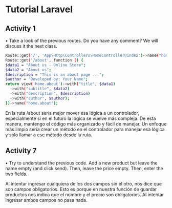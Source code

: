 # Tutorial Laravel 

## Activity 1
•	Take a look of the previous routes. Do you have any comment? We will discuss it the next class.

```bash
Route::get('/', 'App\Http\Controllers\HomeController@index')->name("home.index");
Route::get('/about', function () {
$data1 = "About us - Online Store";
$data2 = "About us";
$description = "This is an about page ...";
$author = "Developed by: Your Name";
return view('home.about')->with("title", $data1)
  ->with("subtitle", $data2)
  ->with("description", $description)
  ->with("author", $author);
})->name("home.about");

```

En la ruta /about sería mejor mover esa lógica a un controlador, especialmente si en el futuro la lógica se vuelve más compleja. De esta manera, mantengo el código más organizado y fácil de manejar. Un enfoque más limpio sería crear un método en el controlador para manejar esa lógica y solo llamar a ese método desde la ruta.

## Activity 7
•	Try to understand the previous code. Add a new product but leave the name empty (and click send). Then, leave the price empty. Then, enter the two fields.

Al intentar ingresar cualquiera de los dos campos sin el otro, nos dice que son campos obligatorios. Esto es porque en nuestra función de guardar productos nos indica que el nombre y el precio son obligatorios. Al intentar ingresar ambos campos no pasa nada.

